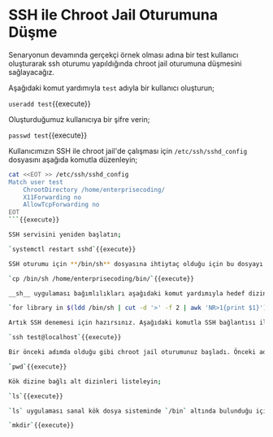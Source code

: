 # SSH ile Chroot Jail Oturumuna Düşme

Senaryonun devamında gerçekçi örnek olması adına bir test kullanıcı oluşturarak ssh oturumu yapıldığında chroot jail oturumuna düşmesini sağlayacağız.

Aşağıdaki komut yardımıyla `test` adıyla bir kullanıcı oluşturun;

`useradd test`{{execute}}

Oluşturduğumuz kullanıcıya bir şifre verin;

`passwd test`{{execute}}

Kullanıcımızın SSH ile chroot jail'de çalışması için `/etc/ssh/sshd_config` dosyasını aşağıda komutla düzenleyin;

```bash
cat <<EOT >> /etc/ssh/sshd_config
Match user test
    ChrootDirectory /home/enterprisecoding/
    X11Forwarding no
    AllowTcpForwarding no
EOT
```{{execute}}

SSH servisini yeniden başlatın;

`systemctl restart sshd`{{execute}}

SSH oturumu için **/bin/sh** dosyasına ihtiytaç olduğu için bu dosyayı da ilk adımdakine benzer şekilde kopyalayın;

`cp /bin/sh /home/enterprisecoding/bin/`{{execute}}

__sh__ uygulaması bağımlılıkları aşağıdaki komut yardımıyla hedef dizine kopyalayın;

`for library in $(ldd /bin/sh | cut -d '>' -f 2 | awk 'NR>1{print $1}');do  cp --verbose --parents ${library} /home/enterprisecoding/; done`{{execute}}

Artık SSH denemesi için hazırsınız. Aşağıdaki komutla SSH bağlantısı ile yerel bilgisayara `test` kullanıcısı ile giriş yapın;

`ssh test@localhost`{{execute}}

Bir önceki adımda olduğu gibi chroot jail oturumunuz başladı. Önceki adımdaki şekilde test edin. Aşağıdaki komut yardımıyla bulunduğunuz dizini kontrol edin;

`pwd`{{execute}}

Kök dizine bağlı alt dizinleri listeleyin;

`ls`{{execute}}

`ls` uygulaması sanal kök dosya sisteminde `/bin` altında bulunduğu için çalıştığını gördünüz. Öte yandan bulunmayan `mkdir` ya da benzeri komutlar için **Command not found** hatası alınacaktır. Bunu görmek için aşağıdaki komutu deneyin ;

`mkdir`{{execute}}
